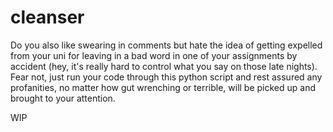 # cleanser

Do you also like swearing in comments but hate the idea of getting expelled from your uni for leaving in a bad word in one of your assignments by accident (hey, it's really hard to control what you say on those late nights). Fear not, just run your code through this python script and rest assured any profanities, no matter how gut wrenching or terrible, will be picked up and brought to your attention.

WIP
